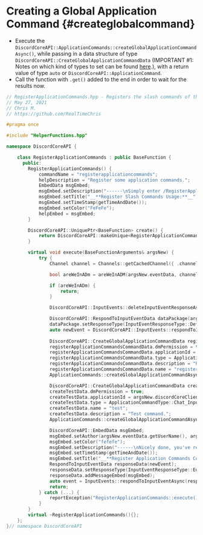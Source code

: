 Creating a Global Application Command {#createglobalcommand}
============
- Execute the `DiscordCoreAPI::ApplicationCommands::createGlobalApplicationCommandAsync()`, while passing in a data structure of type `DiscordCoreAPI::CreateGlobalApplicationCommandData` (IMPORTANT #1: Notes on which kind of types to set can be found [here](https://discord.com/developers/docs/interactions/application-commands#subcommands-and-subcommand-groups).), with a return value of type `auto` or `DiscordCoreAPI::ApplicationCommand`.
- Call the function with `.get()` added to the end in order to wait for the results now.

```cpp
// RegisterApplicationCommands.hpp - Registers the slash commands of this bot.
// May 27, 2021
// Chris M.
// https://github.com/RealTimeChris

#pragma once

#include "HelperFunctions.hpp"

namespace DiscordCoreAPI {

	class RegisterApplicationCommands : public BaseFunction {
	  public:
		RegisterApplicationCommands() {
			commandName = "registerapplicationcommands";
			helpDescription = "Register some application commands.";
			EmbedData msgEmbed;
			msgEmbed.setDescription("------\nSimply enter /RegisterApplicationCommandsn------");
			msgEmbed.setTitle("__**Register Slash Commands Usage:**__");
			msgEmbed.setTimeStamp(getTimeAndDate());
			msgEmbed.setColor("FeFeFe");
			helpEmbed = msgEmbed;
		}

		DiscordCoreAPI::UniquePtr<BaseFunction> create() {
			return DiscordCoreAPI::makeUnique<RegisterApplicationCommands>();
		}

		virtual void execute(BaseFunctionArguments& argsNew) {
			try {
				Channel channel = Channels::getCachedChannel({ .channelId = argsNew.eventData.getChannelId() }).get();

				bool areWeInADm = areWeInADM(argsNew.eventData, channel);

				if (areWeInADm) {
					return;
				}

				DiscordCoreAPI::InputEvents::deleteInputEventResponseAsync(argsNew.eventData).get();

				DiscordCoreAPI::RespondToInputEventData dataPackage(argsNew.eventData);
				dataPackage.setResponseType(InputEventResponseType::Deferred_Response);
				auto newEvent = DiscordCoreAPI::InputEvents::respondToInputEventAsync(dataPackage).get();
				
				DiscordCoreAPI::CreateGlobalApplicationCommandData registerApplicationCommandsCommandData;
				registerApplicationCommandsCommandData.dmPermission = true;
				registerApplicationCommandsCommandData.applicationId = argsNew.discordCoreClient->getBotUser().id;
				registerApplicationCommandsCommandData.type = ApplicationCommandType::Chat_Input;
				registerApplicationCommandsCommandData.description = "Register the programmatically designated slash commands.";
				registerApplicationCommandsCommandData.name = "registerapplicationcommands";
				ApplicationCommands::createGlobalApplicationCommandAsync(registerApplicationCommandsCommandData);

				DiscordCoreAPI::CreateGlobalApplicationCommandData createTestData;
				createTestData.dmPermission = true;
				createTestData.applicationId = argsNew.discordCoreClient->getBotUser().id;
				createTestData.type = ApplicationCommandType::Chat_Input;
				createTestData.name = "test";
				createTestData.description = "Test command.";
				ApplicationCommands::createGlobalApplicationCommandAsync(createTestData).get();

				DiscordCoreAPI::EmbedData msgEmbed;
				msgEmbed.setAuthor(argsNew.eventData.getUserName(), argsNew.eventData.getAvatarUrl());
				msgEmbed.setColor("fefefe");
				msgEmbed.setDescription("------\nNicely done, you've registered some commands!\n------");
				msgEmbed.setTimeStamp(getTimeAndDate());
				msgEmbed.setTitle("__**Register Application Commands Complete:**__");
				RespondToInputEventData responseData(newEvent);
				responseData.setResponseType(InputEventResponseType::Edit_Interaction_Response);
				responseData.addMessageEmbed(msgEmbed);
				auto event = InputEvents::respondToInputEventAsync(responseData).get();
				return;
			} catch (...) {
				reportException("RegisterApplicationCommands::execute()");
			}
		}
		virtual ~RegisterApplicationCommands(){};
	};
}// namespace DiscordCoreAPI

```